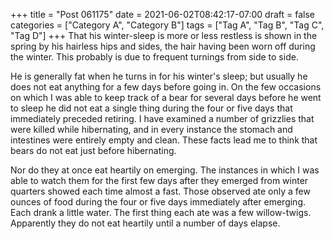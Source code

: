+++
title = "Post 061175"
date = 2021-06-02T08:42:17-07:00
draft = false
categories = ["Category A", "Category B"]
tags = ["Tag A", "Tag B", "Tag C", "Tag D"]
+++
That his winter-sleep is more or less restless is shown in the spring by his hairless hips and sides, the hair having been worn off during the winter. This probably is due to frequent turnings from side to side.

He is generally fat when he turns in for his winter's sleep; but usually he does not eat anything for a few days before going in. On the few occasions on which I was able to keep track of a bear for several days before he went to sleep he did not eat a single thing during the four or five days that immediately preceded retiring. I have examined a number of grizzlies that were killed while hibernating, and in every instance the stomach and intestines were entirely empty and clean. These facts lead me to think that bears do not eat just before hibernating.

Nor do they at once eat heartily on emerging. The instances in which I was able to watch them for the first few days after they emerged from winter quarters showed each time almost a fast. Those observed ate only a few ounces of food during the four or five days immediately after emerging. Each drank a little water. The first thing each ate was a few willow-twigs. Apparently they do not eat heartily until a number of days elapse.
